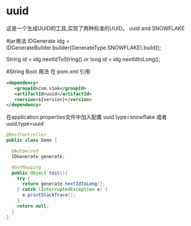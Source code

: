# uuid
这是一个生成UUID的工具,实现了两种标准的UUID。
uuid and SNOWFLAKE

#jar用法
IDGenerate idg = IDGenerateBuilder.builder(GenerateType.SNOWFLAKE).build();

String id = idg.nextIdToString()  or long id = idg.nextIdtoLong();

#String Boot 用法
在 pom.xml 引用
```xml
<dependency>
   <groupId>com.v1ok</groupId>
   <artifactId>uuid</artifactId>
   <version>${version}</version>
</dependency>
```

在application.properties文件中加入配置
uuid.type=snowflake 或者 uuid.type=uuid

```java
@RestController
public class Demo {

  @Autowired
  IDGenerate generate;

  @GetMapping
  public Object test(){
    try {
      return generate.nextIdToLong();
    } catch (InterruptedException e) {
      e.printStackTrace();
    }
    return null;
  }
}
```